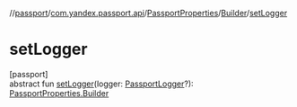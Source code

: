 //[passport](../../../../index.md)/[com.yandex.passport.api](../../index.md)/[PassportProperties](../index.md)/[Builder](index.md)/[setLogger](set-logger.md)

# setLogger

[passport]\
abstract fun [setLogger](set-logger.md)(logger: [PassportLogger](../../-passport-logger/index.md)?): [PassportProperties.Builder](index.md)

